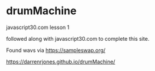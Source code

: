 # drumMachine
javascript30.com lesson 1

followed along with javascript30.com to complete this site.

Found wavs via https://sampleswap.org/

https://darrenrjones.github.io/drumMachine/
